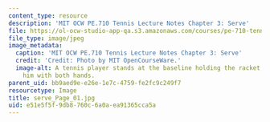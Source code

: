 ```yaml
---
content_type: resource
description: 'MIT OCW PE.710 Tennis Lecture Notes Chapter 3: Serve'
file: https://ol-ocw-studio-app-qa.s3.amazonaws.com/courses/pe-710-tennis-spring-2007/e51e5f5f9db8760c6a0aea91365cca5a_serve_Page_01.jpg
file_type: image/jpeg
image_metadata:
  caption: 'MIT OCW PE.710 Tennis Lecture Notes Chapter 3: Serve'
  credit: 'Credit: Photo by MIT OpenCourseWare.'
  image-alt: A tennis player stands at the baseline holding the racket in front of
    him with both hands.
parent_uid: bb9aed9e-e26e-1e7c-4759-fe2fc9c249f7
resourcetype: Image
title: serve_Page_01.jpg
uid: e51e5f5f-9db8-760c-6a0a-ea91365cca5a
---
```

